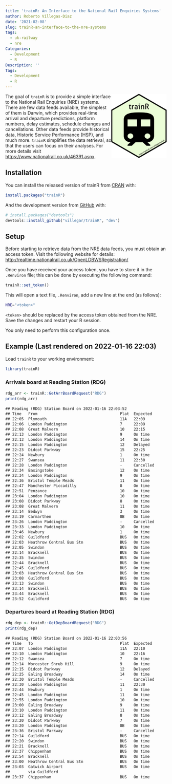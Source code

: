 ```yaml
---
title: 'trainR: An Interface to the National Rail Enquiries Systems'
author: Roberto Villegas-Diaz
date: '2021-02-08'
slug: trainR-an-interface-to-the-nre-systems
tags:
  - uk-railway
  - nre
Categories:
  - Development
  - R
Description: ''
Tags:
  - Development
  - R
---
```


<img src="https://raw.githubusercontent.com/villegar/trainR/main/inst/images/logo.png" alt="logo" align="right" height=200px/>

The goal of `trainR` is to provide a simple interface to the 
National Rail Enquiries (NRE) systems. There are few data feeds 
available, the simplest of them is Darwin, which provides real-time 
arrival and departure predictions, platform numbers, delay estimates, 
schedule changes and cancellations. Other data feeds provide historical 
data, Historic Service Performance (HSP), and much more. `trainR` 
simplifies the data retrieval, so that the users can focus on their 
analyses. For more details visit 
https://www.nationalrail.co.uk/46391.aspx.

## Installation

You can install the released version of trainR from [CRAN](https://CRAN.R-project.org) with:

``` r
install.packages("trainR")
```

And the development version from [GitHub](https://github.com/) with:

``` r
# install.packages("devtools")
devtools::install_github("villegar/trainR", "dev")
```

## Setup
Before starting to retrieve data from the NRE data feeds, you must obtain an access token. 
Visit the following website for details: http://realtime.nationalrail.co.uk/OpenLDBWSRegistration/

Once you have received your access token, you have to store it in the `.Renviron` file; this can be 
done by executing the following command:


```r
trainR::set_token()
```

This will open a text file, `.Renviron`, add a new line at the end (as follows):

```bash
NRE="<token>"
```

`<token>` should be replaced by the access token obtained from the NRE. Save the changes and restart 
your R session.

You only need to perform this configuration once.

## Example (Last rendered on 2022-01-16 22:03)

Load `trainR` to your working environment:

```r
library(trainR)
```

### Arrivals board at Reading Station (RDG)


```r
rdg_arr <- trainR::GetArrBoardRequest("RDG")
print(rdg_arr)
```

```
## Reading (RDG) Station Board on 2022-01-16 22:03:52
## Time   From                                    Plat  Expected
## 22:05  Plymouth                                11A   22:09
## 22:06  London Paddington                       7     22:09
## 22:08  Great Malvern                           10    22:15
## 22:13  London Paddington                       9     On time
## 22:13  London Paddington                       14    On time
## 22:15  London Paddington                       12    Delayed
## 22:23  Didcot Parkway                          15    22:25
## 22:24  Newbury                                 1     On time
## 22:27  Swansea                                 11    22:30
## 22:28  London Paddington                       -     Cancelled
## 22:34  Basingstoke                             12    On time
## 22:34  London Paddington                       9     On time
## 22:36  Bristol Temple Meads                    11    On time
## 22:47  Manchester Piccadilly                   8     On time
## 22:51  Penzance                                10    On time
## 23:04  London Paddington                       10    On time
## 23:08  Didcot Parkway                          8     On time
## 23:08  Great Malvern                           11    On time
## 23:14  Bedwyn                                  3     On time
## 23:19  Carmarthen                              8B    On time
## 23:26  London Paddington                       -     Cancelled
## 23:33  London Paddington                       10    On time
## 23:46  Newbury                                 1     On time
## 22:02  Guildford                               BUS   On time
## 22:03  Heathrow Central Bus Stn                BUS   On time
## 22:05  Swindon                                 BUS   On time
## 22:14  Bracknell                               BUS   On time
## 22:35  Swindon                                 BUS   On time
## 22:44  Bracknell                               BUS   On time
## 22:45  Guildford                               BUS   On time
## 23:03  Heathrow Central Bus Stn                BUS   On time
## 23:08  Guildford                               BUS   On time
## 23:13  Swindon                                 BUS   On time
## 23:14  Bracknell                               BUS   On time
## 23:44  Bracknell                               BUS   On time
## 23:52  Guildford                               BUS   On time
```

### Departures board at Reading Station (RDG)


```r
rdg_dep <- trainR::GetDepBoardRequest("RDG")
print(rdg_dep)
```

```
## Reading (RDG) Station Board on 2022-01-16 22:03:56
## Time   To                                      Plat  Expected
## 22:07  London Paddington                       11A   22:10
## 22:10  London Paddington                       10    22:16
## 22:12  Swansea                                 7     On time
## 22:14  Worcester Shrub Hill                    9     On time
## 22:15  Didcot Parkway                          12    Delayed
## 22:25  Ealing Broadway                         14    On time
## 22:30  Bristol Temple Meads                    -     Cancelled
## 22:30  London Paddington                       11    22:30
## 22:44  Newbury                                 1     On time
## 22:45  London Paddington                       11    On time
## 22:55  London Paddington                       10    On time
## 23:00  Ealing Broadway                         9     On time
## 23:10  London Paddington                       11    On time
## 23:12  Ealing Broadway                         8     On time
## 23:20  Didcot Parkway                          7     On time
## 23:20  London Paddington                       8B    On time
## 23:36  Bristol Parkway                         -     Cancelled
## 22:14  Guildford                               BUS   On time
## 22:20  Swindon                                 BUS   On time
## 22:21  Bracknell                               BUS   On time
## 22:37  Chippenham                              BUS   On time
## 22:54  Bracknell                               BUS   On time
## 23:00  Heathrow Central Bus Stn                BUS   On time
## 23:03  Gatwick Airport                         BUS   On time
##        via Guildford                           
## 23:37  Chippenham                              BUS   On time
```
